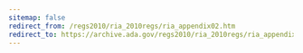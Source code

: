 ```yaml
---
sitemap: false 
redirect_from: /regs2010/ria_2010regs/ria_appendix02.htm 
redirect_to: https://archive.ada.gov/regs2010/ria_2010regs/ria_appendix02.htm 
---
```

